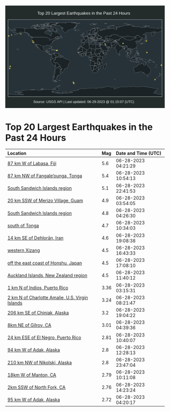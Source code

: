 ![Map](./map.png)

# Top 20 Largest Earthquakes in the Past 24 Hours

| Location | Mag | Date and Time (UTC) |
|:---|:---|:---|
| [87 km W of Labasa, Fiji](https://earthquake.usgs.gov/earthquakes/eventpage/us6000knjz) | 5.6 | 06-28-2023 04:21:29 |
| [87 km NW of Fangale’ounga, Tonga](https://earthquake.usgs.gov/earthquakes/eventpage/us6000knle) | 5.4 | 06-28-2023 10:54:13 |
| [South Sandwich Islands region](https://earthquake.usgs.gov/earthquakes/eventpage/us6000knrs) | 5.1 | 06-28-2023 22:41:53 |
| [20 km SSW of Merizo Village, Guam](https://earthquake.usgs.gov/earthquakes/eventpage/us6000knjq) | 4.9 | 06-28-2023 03:54:05 |
| [South Sandwich Islands region](https://earthquake.usgs.gov/earthquakes/eventpage/us6000knk5) | 4.8 | 06-28-2023 04:26:30 |
| [south of Tonga](https://earthquake.usgs.gov/earthquakes/eventpage/us6000knll) | 4.7 | 06-28-2023 10:34:03 |
| [14 km SE of Dehlorān, Iran](https://earthquake.usgs.gov/earthquakes/eventpage/us6000knqa) | 4.6 | 06-28-2023 19:08:38 |
| [western Xizang](https://earthquake.usgs.gov/earthquakes/eventpage/us6000knp8) | 4.5 | 06-28-2023 16:43:33 |
| [off the east coast of Honshu, Japan](https://earthquake.usgs.gov/earthquakes/eventpage/us6000knpb) | 4.5 | 06-28-2023 17:08:10 |
| [Auckland Islands, New Zealand region](https://earthquake.usgs.gov/earthquakes/eventpage/us6000knlv) | 4.5 | 06-28-2023 11:40:12 |
| [1 km N of Indios, Puerto Rico](https://earthquake.usgs.gov/earthquakes/eventpage/pr71414928) | 3.36 | 06-28-2023 03:15:31 |
| [2 km N of Charlotte Amalie, U.S. Virgin Islands](https://earthquake.usgs.gov/earthquakes/eventpage/pr71414938) | 3.24 | 06-28-2023 08:21:47 |
| [206 km SE of Chiniak, Alaska](https://earthquake.usgs.gov/earthquakes/eventpage/us6000knq8) | 3.2 | 06-28-2023 19:04:22 |
| [8km NE of Gilroy, CA](https://earthquake.usgs.gov/earthquakes/eventpage/nc73906226) | 3.01 | 06-28-2023 04:39:36 |
| [24 km ESE of El Negro, Puerto Rico](https://earthquake.usgs.gov/earthquakes/eventpage/pr71414948) | 2.81 | 06-28-2023 10:40:07 |
| [94 km W of Adak, Alaska](https://earthquake.usgs.gov/earthquakes/eventpage/av91941586) | 2.8 | 06-28-2023 12:28:13 |
| [210 km NW of Nikolski, Alaska](https://earthquake.usgs.gov/earthquakes/eventpage/ak02388f6610) | 2.8 | 06-28-2023 23:47:04 |
| [18km W of Manton, CA](https://earthquake.usgs.gov/earthquakes/eventpage/nc73906296) | 2.79 | 06-28-2023 10:11:08 |
| [2km SSW of North Fork, CA](https://earthquake.usgs.gov/earthquakes/eventpage/nc73906356) | 2.76 | 06-28-2023 14:23:24 |
| [95 km W of Adak, Alaska](https://earthquake.usgs.gov/earthquakes/eventpage/av91941286) | 2.72 | 06-28-2023 04:20:17 |
